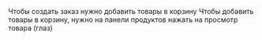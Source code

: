 Чтобы создать заказ нужно добавить товары в корзину
Чтобы добавить товары в корзину, нужно на панели продуктов нажать на просмотр товара (глаз)
